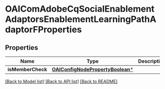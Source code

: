 # OAIComAdobeCqSocialEnablementAdaptorsEnablementLearningPathAdaptorFProperties

## Properties
Name | Type | Description | Notes
------------ | ------------- | ------------- | -------------
**isMemberCheck** | [**OAIConfigNodePropertyBoolean***](OAIConfigNodePropertyBoolean.md) |  | [optional] 

[[Back to Model list]](../README.md#documentation-for-models) [[Back to API list]](../README.md#documentation-for-api-endpoints) [[Back to README]](../README.md)


